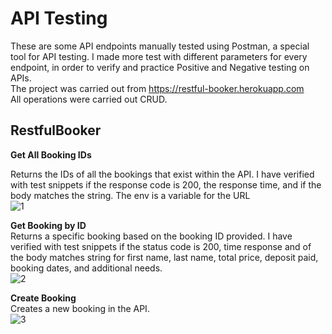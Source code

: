 # API Testing

These are some API endpoints manually tested using Postman, a special tool for API testing. I made more test with different parameters for every endpoint, in order to verify and practice Positive and Negative testing on APIs. </br>
The project was carried out from https://restful-booker.herokuapp.com</br>
All operations were carried out CRUD.</br>

## RestfulBooker
**Get All Booking IDs**</br>

Returns the IDs of all the bookings that exist within the API. I have verified with test snippets if the response code is 200, the response time, and if the body matches the string. The env is a variable for the URL </br>
![1](https://github.com/DeeKinga/Postman/assets/131695090/abaa695f-f1b5-4804-a960-cc330c04ff37)</br>


**Get Booking by ID** </br>
Returns a specific booking based on the booking ID provided. I have verified with test snippets if the status code is 200, time response and of the body matches string for first name, last name, total price, deposit paid, booking dates, and additional needs.</br>
![2](https://github.com/DeeKinga/Postman/assets/131695090/7879af2d-7218-44fb-bd62-37e069bbe25c)</br>

**Create Booking** </br>
Creates a new booking in the API.</br>
![3](https://github.com/DeeKinga/Postman/assets/131695090/e60b88dc-1f8f-4ff1-b1f4-0e30d19afd24) </br>


